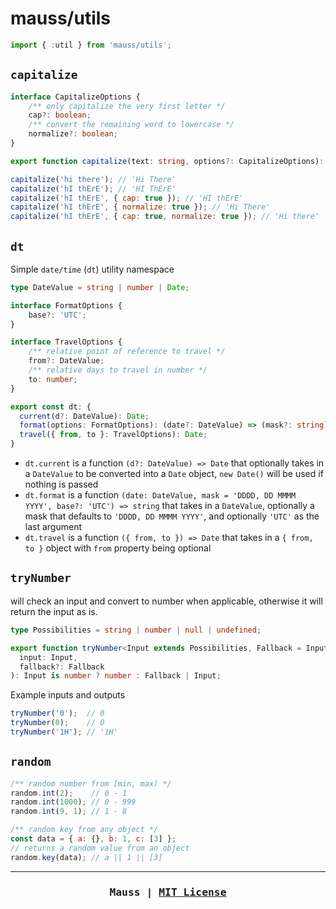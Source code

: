 # mauss/utils

```js
import { :util } from 'mauss/utils';
```

## `capitalize`

```ts
interface CapitalizeOptions {
	/** only capitalize the very first letter */
	cap?: boolean;
	/** convert the remaining word to lowercase */
	normalize?: boolean;
}

export function capitalize(text: string, options?: CapitalizeOptions): string;
```

```js
capitalize('hi there'); // 'Hi There'
capitalize('hI thErE'); // 'HI ThErE'
capitalize('hI thErE', { cap: true }); // 'HI thErE'
capitalize('hI thErE', { normalize: true }); // 'Hi There'
capitalize('hI thErE', { cap: true, normalize: true }); // 'Hi there'
```

## `dt`

Simple `date/time` (`dt`) utility namespace

```ts
type DateValue = string | number | Date;

interface FormatOptions {
	base?: 'UTC';
}

interface TravelOptions {
	/** relative point of reference to travel */
	from?: DateValue;
	/** relative days to travel in number */
	to: number;
}

export const dt: {
  current(d?: DateValue): Date;
  format(options: FormatOptions): (date?: DateValue) => (mask?: string) => string;
  travel({ from, to }: TravelOptions): Date;
}
```

- `dt.current` is a function `(d?: DateValue) => Date` that optionally takes in a `DateValue` to be converted into a `Date` object, `new Date()` will be used if nothing is passed
- `dt.format` is a function `(date: DateValue, mask = 'DDDD, DD MMMM YYYY', base?: 'UTC') => string` that takes in a `DateValue`, optionally a mask that defaults to `'DDDD, DD MMMM YYYY'`, and optionally `'UTC'` as the last argument
- `dt.travel` is a function `({ from, to }) => Date` that takes in a `{ from, to }` object with `from` property being optional

## `tryNumber`

will check an input and convert to number when applicable, otherwise it will return the input as is.

```ts
type Possibilities = string | number | null | undefined;

export function tryNumber<Input extends Possibilities, Fallback = Input>(
  input: Input,
  fallback?: Fallback
): Input is number ? number : Fallback | Input;
```

Example inputs and outputs

```js
tryNumber('0');  // 0
tryNumber(0);    // 0
tryNumber('1H'); // '1H'
```

## `random`

```js
/** random number from [min, max) */
random.int(2);    // 0 - 1
random.int(1000); // 0 - 999
random.int(9, 1); // 1 - 8

/** random key from any object */
const data = { a: {}, b: 1, c: [3] };
// returns a random value from an object
random.key(data); // a || 1 || [3]
```

***

<h3 align="center"><pre>Mauss | <a href="LICENSE">MIT License</a></pre></h3>
